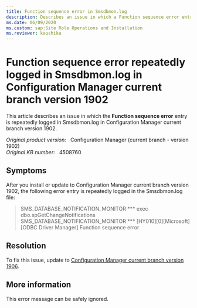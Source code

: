 ```yaml
---
title: Function sequence error in Smsdbmon.log
description: Describes an issue in which a Function sequence error entry is repeatedly logged in Smsdbmon.log in Configuration Manager current branch version 1902.
ms.date: 06/09/2020
ms.custom: sap:Site Role Operations and Installation
ms.reviewer: kaushika
---
```

# Function sequence error repeatedly logged in Smsdbmon.log in Configuration Manager current branch version 1902

This article describes an issue in which the **Function sequence error** entry is repeatedly logged in Smsdbmon.log in Configuration Manager current branch version 1902.

_Original product version:_ &nbsp; Configuration Manager (current branch - version 1902)  
_Original KB number:_ &nbsp; 4508760

## Symptoms

After you install or update to Configuration Manager current branch version 1902, the following error entry is repeatedly logged in the Smsdbmon.log file:

> SMS_DATABASE_NOTIFICATION_MONITOR    *** exec dbo.spGetChangeNotifications  
> SMS_DATABASE_NOTIFICATION_MONITOR    *** [HY010][0][Microsoft][ODBC Driver Manager] Function sequence error  

## Resolution

To fix this issue, update to [Configuration Manager current branch version 1906](/mem/configmgr/core/plan-design/changes/whats-new-in-version-1906).

## More information

This error message can be safely ignored.
